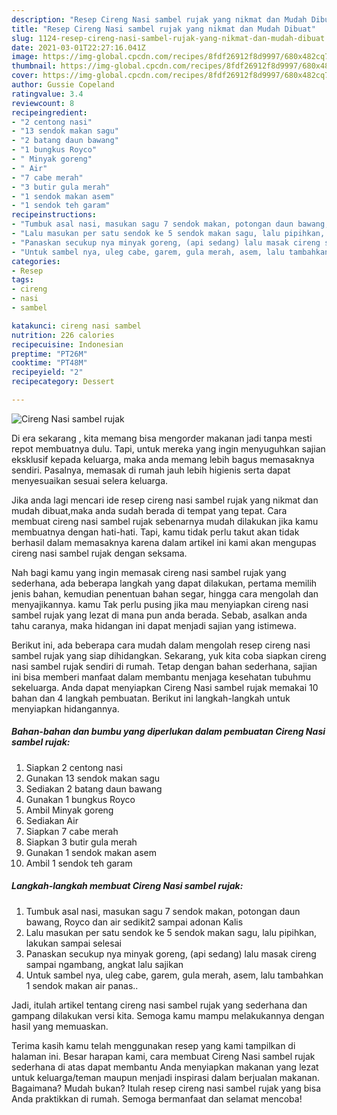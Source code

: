 ```yaml
---
description: "Resep Cireng Nasi sambel rujak yang nikmat dan Mudah Dibuat"
title: "Resep Cireng Nasi sambel rujak yang nikmat dan Mudah Dibuat"
slug: 1124-resep-cireng-nasi-sambel-rujak-yang-nikmat-dan-mudah-dibuat
date: 2021-03-01T22:27:16.041Z
image: https://img-global.cpcdn.com/recipes/8fdf26912f8d9997/680x482cq70/cireng-nasi-sambel-rujak-foto-resep-utama.jpg
thumbnail: https://img-global.cpcdn.com/recipes/8fdf26912f8d9997/680x482cq70/cireng-nasi-sambel-rujak-foto-resep-utama.jpg
cover: https://img-global.cpcdn.com/recipes/8fdf26912f8d9997/680x482cq70/cireng-nasi-sambel-rujak-foto-resep-utama.jpg
author: Gussie Copeland
ratingvalue: 3.4
reviewcount: 8
recipeingredient:
- "2 centong nasi"
- "13 sendok makan sagu"
- "2 batang daun bawang"
- "1 bungkus Royco"
- " Minyak goreng"
- " Air"
- "7 cabe merah"
- "3 butir gula merah"
- "1 sendok makan asem"
- "1 sendok teh garam"
recipeinstructions:
- "Tumbuk asal nasi, masukan sagu 7 sendok makan, potongan daun bawang, Royco dan air sedikit2 sampai adonan Kalis"
- "Lalu masukan per satu sendok ke 5 sendok makan sagu, lalu pipihkan, lakukan sampai selesai"
- "Panaskan secukup nya minyak goreng, (api sedang) lalu masak cireng sampai ngambang, angkat lalu sajikan"
- "Untuk sambel nya, uleg cabe, garem, gula merah, asem, lalu tambahkan 1 sendok makan air panas.."
categories:
- Resep
tags:
- cireng
- nasi
- sambel

katakunci: cireng nasi sambel 
nutrition: 226 calories
recipecuisine: Indonesian
preptime: "PT26M"
cooktime: "PT48M"
recipeyield: "2"
recipecategory: Dessert

---
```



![Cireng Nasi sambel rujak](https://img-global.cpcdn.com/recipes/8fdf26912f8d9997/680x482cq70/cireng-nasi-sambel-rujak-foto-resep-utama.jpg)

Di era  sekarang , kita memang bisa mengorder makanan jadi tanpa mesti repot membuatnya dulu. Tapi, untuk mereka yang ingin menyuguhkan sajian eksklusif kepada keluarga, maka anda memang lebih bagus memasaknya sendiri. Pasalnya, memasak di rumah jauh lebih higienis serta dapat menyesuaikan sesuai selera keluarga.

Jika anda lagi mencari ide resep cireng nasi sambel rujak yang nikmat dan mudah dibuat,maka anda sudah berada di tempat yang tepat. Cara membuat cireng nasi sambel rujak  sebenarnya mudah dilakukan jika kamu membuatnya dengan hati-hati. Tapi, kamu tidak perlu takut akan tidak berhasil dalam memasaknya 
karena dalam artikel ini kami akan mengupas cireng nasi sambel rujak dengan seksama.  



Nah bagi kamu yang ingin memasak cireng nasi sambel rujak yang sederhana, ada beberapa langkah yang dapat dilakukan, pertama memilih jenis bahan, kemudian penentuan bahan segar, hingga cara mengolah dan menyajikannya. kamu Tak perlu pusing jika mau menyiapkan cireng nasi sambel rujak yang lezat di mana pun anda berada. Sebab, asalkan anda  tahu caranya, maka hidangan ini dapat menjadi sajian yang istimewa.

Berikut ini, ada beberapa cara mudah dalam mengolah resep cireng nasi sambel rujak yang siap dihidangkan. Sekarang, yuk kita coba siapkan cireng nasi sambel rujak sendiri di rumah. Tetap dengan bahan sederhana, sajian ini bisa memberi manfaat dalam membantu menjaga kesehatan tubuhmu sekeluarga. Anda dapat menyiapkan Cireng Nasi sambel rujak memakai 10 bahan dan 4 langkah pembuatan. Berikut ini langkah-langkah untuk menyiapkan hidangannya.

<!--inarticleads1-->

##### Bahan-bahan dan bumbu yang diperlukan dalam pembuatan Cireng Nasi sambel rujak:

1. Siapkan 2 centong nasi
1. Gunakan 13 sendok makan sagu
1. Sediakan 2 batang daun bawang
1. Gunakan 1 bungkus Royco
1. Ambil  Minyak goreng
1. Sediakan  Air
1. Siapkan 7 cabe merah
1. Siapkan 3 butir gula merah
1. Gunakan 1 sendok makan asem
1. Ambil 1 sendok teh garam




<!--inarticleads2-->

##### Langkah-langkah membuat Cireng Nasi sambel rujak:

1. Tumbuk asal nasi, masukan sagu 7 sendok makan, potongan daun bawang, Royco dan air sedikit2 sampai adonan Kalis
1. Lalu masukan per satu sendok ke 5 sendok makan sagu, lalu pipihkan, lakukan sampai selesai
1. Panaskan secukup nya minyak goreng, (api sedang) lalu masak cireng sampai ngambang, angkat lalu sajikan
1. Untuk sambel nya, uleg cabe, garem, gula merah, asem, lalu tambahkan 1 sendok makan air panas..




Jadi, itulah artikel tentang  cireng nasi sambel rujak  yang sederhana dan gampang dilakukan versi kita. Semoga kamu mampu melakukannya dengan hasil yang memuaskan. 

Terima kasih kamu telah menggunakan resep yang kami tampilkan di halaman ini. Besar harapan kami, cara membuat  Cireng Nasi sambel rujak sederhana di atas dapat membantu Anda menyiapkan makanan yang lezat untuk keluarga/teman maupun menjadi inspirasi dalam berjualan makanan. Bagaimana? Mudah bukan? Itulah resep cireng nasi sambel rujak yang bisa Anda praktikkan di rumah. Semoga bermanfaat dan selamat mencoba!

